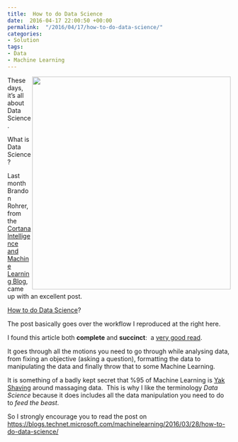 ```yaml
---
title:  How to do Data Science
date:  2016-04-17 22:00:50 +00:00
permalink:  "/2016/04/17/how-to-do-data-science/"
categories:
- Solution
tags:
- Data
- Machine Learning
---
```

<img style="float:right;display:inline;" src="https://msdnshared.blob.core.windows.net/media/2016/03/032116_2135_HowtodoData1.png" alt="" width="448" height="480" align="right" />

These days, it’s all about Data Science.

What is Data Science?

Last month Brandon Rohrer, from the <a href="https://blogs.technet.microsoft.com/machinelearning">Cortana Intelligence and Machine Learning Blog</a>, came up with an excellent post.

<a href="https://blogs.technet.microsoft.com/machinelearning/2016/03/28/how-to-do-data-science/" target="_blank">How to do Data Science</a>?

The post basically goes over the workflow I reproduced at the right here.

I found this article both <strong>complete</strong> and <strong>succinct</strong>:  a <span style="text-decoration:underline;">very good read</span>.

It goes through all the motions you need to go through while analysing data, from fixing an objective (asking a question), formatting the data to manipulating the data and finally throw that to some Machine Learning.

It is something of a badly kept secret that %95 of Machine Learning is <a href="http://www.hanselman.com/blog/YakShavingDefinedIllGetThatDoneAsSoonAsIShaveThisYak.aspx" target="_blank">Yak Shaving</a> around massaging data.  This is why I like the terminology <em>Data Science</em> because it does includes all the data manipulation you need to do to <em>feed the beast</em>.

So I strongly encourage you to read the post on <a href="https://blogs.technet.microsoft.com/machinelearning/2016/03/28/how-to-do-data-science/">https://blogs.technet.microsoft.com/machinelearning/2016/03/28/how-to-do-data-science/</a>